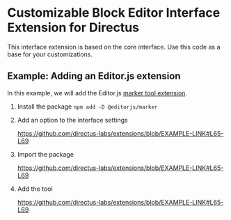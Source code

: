 # Customizable Block Editor Interface Extension for Directus

This interface extension is based on the core interface. Use this code as a base for your customizations.

## Example: Adding an Editor.js extension

In this example, we will add the Editor.js [marker tool extension](https://github.com/editor-js/marker).

1. Install the package `npm add -D @editorjs/marker`
2. Add an option to the interface settings

    https://github.com/directus-labs/extensions/blob/EXAMPLE-LINK#L65-L69

3. Import the package

    https://github.com/directus-labs/extensions/blob/EXAMPLE-LINK#L65-L69

4. Add the tool

    https://github.com/directus-labs/extensions/blob/EXAMPLE-LINK#L65-L69
